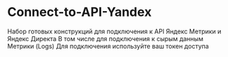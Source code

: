 # Connect-to-API-Yandex  
Набор готовых конструкций для подключения к API Яндекс Метрики и Яндекс Директа
В том числе для подключения к сырым данным Метрики (Logs)
Для подключения используйте ваш токен доступа
